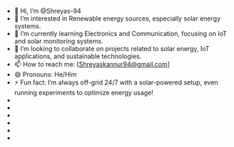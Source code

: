 - 👋 Hi, I’m @Shreyas-94
- 👀 I’m interested in Renewable energy sources, especially solar energy systems.
- 🌱 I’m currently learning Electronics and Communication, focusing on IoT and solar monitoring systems.
- 💞️ I’m looking to collaborate on projects related to solar energy, IoT applications, and sustainable technologies.
- 📫 How to reach me: [Shreyaskannur94@gmail.com]
- 😄 Pronouns: He/Him
- ⚡ Fun fact: I’m always off-grid 24/7 with a solar-powered setup, even running experiments to optimize energy usage!
-  
-
- 
-
-
-

<!---
Shreyas-94/Shreyas-94 is a ✨ special ✨ repository because its `README.md` (this file) appears on your GitHub profile.
You can click the Preview link to take a look at your changes.
--->
